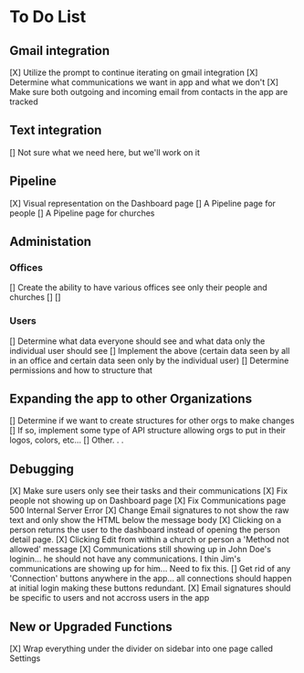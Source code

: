 # To Do List

## Gmail integration

[X] Utilize the prompt to continue iterating on gmail integration
[X] Determine what communications we want in app and what we don't
[X] Make sure both outgoing and incoming email from contacts in the app are tracked

## Text integration

[] Not sure what we need here, but we'll work on it

## Pipeline

[X] Visual representation on the Dashboard page
[] A Pipeline page for people
[] A Pipeline page for churches

## Administation

### Offices

[] Create the ability to have various offices see only their people and churches
[]
[]

### Users

[] Determine what data everyone should see and what data only the individual user should see
[] Implement the above (certain data seen by all in an office and certain data seen only by the individual user)
[] Determine permissions and how to structure that

## Expanding the app to other Organizations

[] Determine if we want to create structures for other orgs to make changes
[] If so, implement some type of API structure allowing orgs to put in their logos, colors, etc...
[] Other. . .

## Debugging

[X] Make sure users only see their tasks and their communications
[X] Fix people not showing up on Dashboard page
[X] Fix Communications page 500 Internal Server Error
[X] Change Email signatures to not show the raw text and only show the HTML below the message body
[X] Clicking on a person returns the user to the dashboard instead of opening the person detail page.
[X] Clicking Edit from within a church or person a 'Method not allowed' message
[X] Communications still showing up in John Doe's loginin...  he should not have any communications. I thin Jim's communications are showing up for him... Need to fix this.
[] Get rid of any 'Connection' buttons anywhere in the app... all connections should happen at initial login making these buttons redundant.
[X] Email signatures should be specific to users and not accross users in the app

## New or Upgraded Functions

[X] Wrap everything under the divider on sidebar into one page called Settings